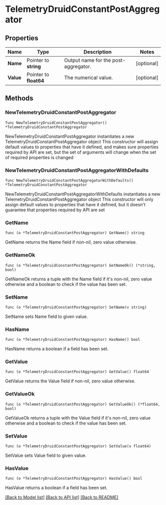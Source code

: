 # TelemetryDruidConstantPostAggregator

## Properties

Name | Type | Description | Notes
------------ | ------------- | ------------- | -------------
**Name** | Pointer to **string** | Output name for the post-aggregator. | [optional] 
**Value** | Pointer to **float64** | The numerical value. | [optional] 

## Methods

### NewTelemetryDruidConstantPostAggregator

`func NewTelemetryDruidConstantPostAggregator() *TelemetryDruidConstantPostAggregator`

NewTelemetryDruidConstantPostAggregator instantiates a new TelemetryDruidConstantPostAggregator object
This constructor will assign default values to properties that have it defined,
and makes sure properties required by API are set, but the set of arguments
will change when the set of required properties is changed

### NewTelemetryDruidConstantPostAggregatorWithDefaults

`func NewTelemetryDruidConstantPostAggregatorWithDefaults() *TelemetryDruidConstantPostAggregator`

NewTelemetryDruidConstantPostAggregatorWithDefaults instantiates a new TelemetryDruidConstantPostAggregator object
This constructor will only assign default values to properties that have it defined,
but it doesn't guarantee that properties required by API are set

### GetName

`func (o *TelemetryDruidConstantPostAggregator) GetName() string`

GetName returns the Name field if non-nil, zero value otherwise.

### GetNameOk

`func (o *TelemetryDruidConstantPostAggregator) GetNameOk() (*string, bool)`

GetNameOk returns a tuple with the Name field if it's non-nil, zero value otherwise
and a boolean to check if the value has been set.

### SetName

`func (o *TelemetryDruidConstantPostAggregator) SetName(v string)`

SetName sets Name field to given value.

### HasName

`func (o *TelemetryDruidConstantPostAggregator) HasName() bool`

HasName returns a boolean if a field has been set.

### GetValue

`func (o *TelemetryDruidConstantPostAggregator) GetValue() float64`

GetValue returns the Value field if non-nil, zero value otherwise.

### GetValueOk

`func (o *TelemetryDruidConstantPostAggregator) GetValueOk() (*float64, bool)`

GetValueOk returns a tuple with the Value field if it's non-nil, zero value otherwise
and a boolean to check if the value has been set.

### SetValue

`func (o *TelemetryDruidConstantPostAggregator) SetValue(v float64)`

SetValue sets Value field to given value.

### HasValue

`func (o *TelemetryDruidConstantPostAggregator) HasValue() bool`

HasValue returns a boolean if a field has been set.


[[Back to Model list]](../README.md#documentation-for-models) [[Back to API list]](../README.md#documentation-for-api-endpoints) [[Back to README]](../README.md)


